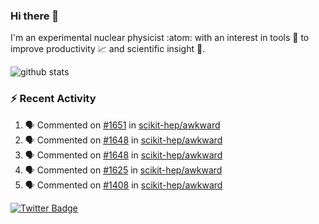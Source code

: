 ### Hi there 👋 

I'm an experimental nuclear physicist :atom: with an interest in tools :wrench: to improve productivity :chart_with_upwards_trend: and scientific insight :telescope:.

![github stats](https://github-readme-stats.vercel.app/api?username=agoose77&show_icons=true&hide_rank=true&hide_title=true&bg_color=30,e76445,904e95&text_color=efe3ec&icon_color=efe3ec)
<!--
**agoose77/agoose77** is a ✨ _special_ ✨ repository because its `README.md` (this file) appears on your GitHub profile.

Here are some ideas to get you started:

- 🔭 I’m currently working on ...
- 🌱 I’m currently learning ...
- 👯 I’m looking to collaborate on ...
- 🤔 I’m looking for help with ...
- 💬 Ask me about ...
- 📫 How to reach me: ...
- 😄 Pronouns: ...
- ⚡ Fun fact: ...
-->

### :zap: Recent Activity
<!--START_SECTION:activity-->
1. 🗣 Commented on [#1651](https://github.com/scikit-hep/awkward/issues/1651) in [scikit-hep/awkward](https://github.com/scikit-hep/awkward)
2. 🗣 Commented on [#1648](https://github.com/scikit-hep/awkward/issues/1648) in [scikit-hep/awkward](https://github.com/scikit-hep/awkward)
3. 🗣 Commented on [#1648](https://github.com/scikit-hep/awkward/issues/1648) in [scikit-hep/awkward](https://github.com/scikit-hep/awkward)
4. 🗣 Commented on [#1625](https://github.com/scikit-hep/awkward/issues/1625) in [scikit-hep/awkward](https://github.com/scikit-hep/awkward)
5. 🗣 Commented on [#1408](https://github.com/scikit-hep/awkward/issues/1408) in [scikit-hep/awkward](https://github.com/scikit-hep/awkward)
<!--END_SECTION:activity-->


[![Twitter Badge](https://img.shields.io/twitter/follow/agoose77?style=flat-square&logo=Twitter&logoColor=white&color=cornflowerblue)](https://twitter.com/agoose77)
